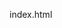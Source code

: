 index.html
<!DOCTYPE html>
<html lang="en">
  <head>
    <meta charset="UTF-8" />
    <meta name="viewport" content="width=device-width, initial-scale=1.0" />
    <title>A Special Message for You ✨</title>
    <link rel="preconnect" href="https://fonts.googleapis.com" />
    <link rel="preconnect" href="https://fonts.gstatic.com" crossorigin />
    <link
      href="https://fonts.googleapis.com/css2?family=Caveat:wght@500;700&family=Indie+Flower&display=swap"
      rel="stylesheet"
    />
    <style>
      :root {
        --bg-grad-start: #f8cdda;
        --bg-grad-end: #fce4ec;
        --card-bg: #fff8f0;
        --text-dark: #5d5d5d;
        --text-header: #c08497;
        --heart-color: #ff4d6d;
        --button-bg: #c08497;
        --button-text: #ffffff;
      }

      body {
        font-family: "Indie Flower", cursive;
        /* Gradasi warna latar belakang yang lebih lembut */
        background: linear-gradient(
          135deg,
          var(--bg-grad-start),
          var(--bg-grad-end)
        );
        margin: 0;
        padding: 20px;
        display: flex;
        align-items: center;
        justify-content: center;
        min-height: 100vh;
        flex-direction: column;
        overflow: hidden; /* Mencegah scrollbar dari animasi hati */
      }

      .card {
        width: 340px;
        max-width: 90%;
        background: var(--card-bg);
        border-radius: 15px; /* Sudut kartu yang lebih tumpul */
        transform-style: preserve-3d;
        transform: perspective(2000px);
        /* Bayangan yang lebih modern dan halus */
        box-shadow: 0 20px 40px rgba(0, 0, 0, 0.15);
        transition: transform 1s, box-shadow 1s;
        position: relative;
      }

      .card:hover {
        transform: perspective(2000px) rotate(5deg) scale(1.1);
        box-shadow: 0 30px 60px rgba(0, 0, 0, 0.2);
      }
      
      /* Efek 3D samping kartu disederhanakan agar lebih bersih */
      .card::before {
        content: "";
        position: absolute;
        top: -5px;
        left: 0;
        width: 100%;
        height: 5px;
        background: #eee0d4;
        transform-origin: bottom;
        transform: skewX(-45deg);
      }

      .card::after {
        content: "";
        position: absolute;
        top: 0;
        right: -5px;
        width: 5px;
        height: 100%;
        background: #e9d9ca;
        transform-origin: left;
        transform: skewY(-45deg);
      }

      .imgbox {
        width: 100%;
        height: auto;
        position: relative;
        transform-origin: left;
        transition: transform 1s cubic-bezier(0.25, 1, 0.5, 1);
        z-index: 10;
        border-radius: 15px 0 0 15px;
      }

      .imgbox img {
        width: 100%;
        height: auto;
        display: block;
        border-radius: 15px 0 0 15px;
      }

      .card:hover .imgbox {
        transform: rotateY(-135deg);
      }
      
      /* Bark/lapisan dalam dibuat senada dengan kartu */
      .bark {
        position: absolute;
        background: var(--card-bg);
        width: 100%;
        height: 100%;
        opacity: 0;
        transition: opacity 0.5s;
        border-radius: 15px 0 0 15px;
      }

      .card:hover .bark {
        opacity: 1;
      }

      .details {
        position: absolute;
        top: 0;
        left: 0;
        box-sizing: border-box;
        padding: 30px;
        z-index: -1;
        width: 100%;
        height: 100%;
        text-align: center;
      }

      .details h4 {
        font-family: "Caveat", cursive;
        font-size: 38px;
        color: var(--text-header);
        margin-bottom: 10px;
        font-weight: 700;
      }
      
      /* Menghapus class .color dan .color2, diganti dengan styling yang lebih baik */
      .details .recipient-name {
        font-size: 32px;
        margin-top: -10px;
        margin-bottom: 20px;
      }

      .details p {
        font-size: 15px;
        color: var(--text-dark);
        line-height: 1.6;
        margin: 5px 0;
      }

      .details .text-right {
        margin-top: 15px;
        text-align: right;
      }
      
      /* Desain baru untuk tombol */
      .link-button {
        display: inline-block;
        background-color: var(--button-bg);
        color: var(--button-text);
        padding: 10px 20px;
        border-radius: 25px;
        text-decoration: none;
        font-weight: bold;
        font-size: 14px;
        margin-top: 10px;
        box-shadow: 0 4px 10px rgba(0, 0, 0, 0.1);
        transition: transform 0.2s ease, box-shadow 0.2s ease;
      }
      
      .link-button:hover {
        transform: translateY(-2px);
        box-shadow: 0 6px 15px rgba(0, 0, 0, 0.15);
      }

      audio {
        display: none;
      }

      .hearts {
        position: fixed;
        top: 0;
        left: 0;
        width: 100%;
        height: 100%;
        pointer-events: none;
        overflow: hidden;
        z-index: 100;
      }

      .heart {
        position: absolute;
        color: var(--heart-color);
        font-size: 24px;
        animation: fall linear forwards;
        text-shadow: 0 0 5px rgba(255, 255, 255, 0.8);
      }

      @keyframes fall {
        0% {
          transform: translateY(-10vh) scale(1);
          opacity: 1;
        }
        100% {
          transform: translateY(110vh) scale(0.8);
          opacity: 0;
        }
      }

      .butterflies {
    position: fixed;
    bottom: 0;
    left: 0;
    width: 100%;
    height: 100%;
    pointer-events: none;
    overflow: hidden;
    z-index: 200;
  }
.butterfly {
    position: absolute;
    font-size: 22px;
    display: inline-block;
    animation: fly 6s linear forwards;
    filter: drop-shadow(0 0 2px rgba(0,0,0,0.2));
  }

  /* Animasi terbang zigzag */
  @keyframes fly {
    0% {
      transform: translateY(0) translateX(0) rotate(0deg);
      opacity: 1;
    }
    25% {
      transform: translateY(-25vh) translateX(-15vw) rotate(20deg);
      opacity: 1;
    }
    50% {
      transform: translateY(-50vh) translateX(20vw) rotate(-20deg);
      opacity: 0.9;
    }
    75% {
      transform: translateY(-75vh) translateX(-10vw) rotate(30deg);
      opacity: 0.7;
    }
    100% {
      transform: translateY(-100vh) translateX(15vw) rotate(-25deg);
      opacity: 0;
    }
  }

  /* Efek kepakan sayap pakai scaleX */
  .butterfly span {
    display: inline-block;
    animation: flap 0.5s infinite ease-in-out;
  }

  @keyframes flap {
    0%, 100% {
      transform: scaleX(1);
    }
    50% {
      transform: scaleX(1.3);
    }
  }
  /* Untuk tablet (≤768px) */
@media (max-width: 768px) {
  .details {
    padding: 20px;
  }

  .details h4 {
    font-size: 28px;
  }

  .details .recipient-name {
    font-size: 22px;
  }

  .details p {
    font-size: 14px;
    line-height: 1.5;
  }

  .link-button {
    font-size: 13px;
    padding: 9px 18px;
  }
}

/* Untuk HP (≤480px) */
@media (max-width: 480px) {
  .details {
    padding: 15px;
  }

  .details h4 {
    font-size: 24px;
  }

  .details .recipient-name {
    font-size: 20px;
  }

  .details p {
    font-size: 13px;
    line-height: 1.4;
  }

  .link-button {
    font-size: 12px;
    padding: 8px 16px;
  }
}

    </style>
  </head>

<body>
  <audio id="myAudio" autoplay loop>
    <source src="serta_mulia.mp3" type="audio/mp3" />
    <source src="serta_mulia.ogg" type="audio/ogg" />
  </audio>

  <div class="card">
    <div class="imgbox">
      <div class="bark"></div>
      <img src="sampul design buku.png" alt="Cute Birthday Cover" />
    </div>
    <div class="details">
      <h4>Happy Birthday 🎉</h4>
      <h4 class="recipient-name">Ratuuuuuuu</h4>
      <p>Haiiiii Kakss !</p>
      <p>Hari ini adalah hari yang pastinya kamu nantikan,</p>
      <p>karena seseorang yang spesial merayakan harinya.</p>
      <p>Semoga perjalanan hidup kamu selalu dipenuhi kebahagiaan & cinta.</p>
      <p>Tetap semangat kuliah yaaa, jangan banyak jajann nabungg buat beli sepatuu</p>
      <p class="text-right">✨ Suciadi ✨</p>
      <p class="text-right">
        <a class="link-button" href="kado-main/indexx.html">🎁 Buka Kado Spesial</a>
      </p>
    </div>
  </div>

  <!-- Wadah animasi -->
  <div class="butterflies"></div>
  <div class="hearts"></div>

  <!-- SCRIPT KUPU-KUPU -->
  <script>
  const card = document.querySelector(".card");
  const butterfliesContainer = document.querySelector(".butterflies");

  function releaseButterflies() {
    for (let i = 0; i < 15; i++) {
      const wrapper = document.createElement("span");
      wrapper.classList.add("butterfly");

      // inner span buat kepakan
      const wing = document.createElement("span");
      wing.innerHTML = "🦋";
      wrapper.appendChild(wing);

      // Posisi awal acak
      wrapper.style.left = 30 + Math.random() * 40 + "vw";
      wrapper.style.bottom = "5vh";

      // Durasi terbang acak
      wrapper.style.animationDuration = 3 + Math.random() * 4 + "s";

      // Ukuran acak
      wing.style.fontSize = 18 + Math.random() * 20 + "px";

      // Durasi kepakan acak
      wing.style.animationDuration = 0.4 + Math.random() * 0.5 + "s";

      butterfliesContainer.appendChild(wrapper);

      setTimeout(() => {
        wrapper.remove();
      }, 7000);
    }
  }

  card.addEventListener("click", releaseButterflies);
  </script>

  <!-- SCRIPT HATI -->
  <script>
    const audio = document.getElementById("myAudio");
    window.addEventListener("DOMContentLoaded", function () {
      if (localStorage.getItem("playAudio") === "true") {
        audio.play().catch((e) => {
          console.log("Autoplay was blocked by the browser.");
        });
        localStorage.removeItem("playAudio");
      }
    });

    const heartsContainer = document.querySelector(".hearts");
    function createHeart() {
      const heart = document.createElement("span");
      heart.classList.add("heart");
      heart.innerHTML = "♥";
      heart.style.left = Math.random() * 100 + "vw";
      heart.style.animationDuration = Math.random() * 2 + 3 + "s";
      heartsContainer.appendChild(heart);
      setTimeout(() => {
        heart.remove();
      }, 5000);
    }
    setInterval(createHeart, 300);
  </script>
</body>
</html>
